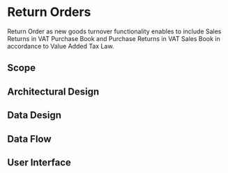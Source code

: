 # Return Orders

Return Order as new goods turnover functionality enables to include Sales Returns in VAT Purchase Book and Purchase Returns in VAT Sales Book in accordance to Value Added Tax Law.

## Scope

## Architectural Design 

## Data Design

## Data Flow

## User Interface
